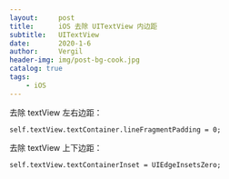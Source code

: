 ```yaml
---
layout:     post
title:      iOS 去除 UITextView 内边距
subtitle:   UITextView
date:       2020-1-6
author:     Vergil
header-img: img/post-bg-cook.jpg
catalog: true
tags:
    - iOS
---
```


去除 textView 左右边距：

```
self.textView.textContainer.lineFragmentPadding = 0;
```

去除 textView 上下边距：

```
self.textView.textContainerInset = UIEdgeInsetsZero;
```